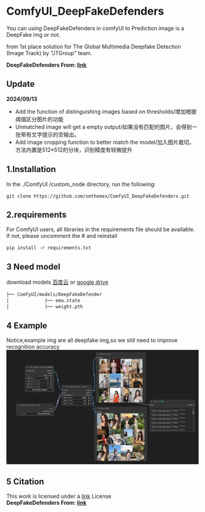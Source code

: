 # ComfyUI_DeepFakeDefenders
You can using DeepFakeDefenders in comfyUI to Prediction image is a DeepFake img or not.

from 1st place solution for The Global Multimedia Deepfake Detection (Image Track) by "JTGroup" team.

**DeepFakeDefenders From: [link](https://github.com/HighwayWu/DeepFakeDefenders)** 

Update
---
**2024/09/13**
* Add the function of distinguishing images based on thresholds/增加根据阈值区分图片的功能
* Unmatched image will get a empty output/如果没有匹配的图片，会得到一张带有文字提示的空输出。
* Add image cropping function to better match the model/加入图片裁切，方法内置是512*512的分块，识别精度有轻微提升

1.Installation
-----
  In the ./ComfyUI /custom_node directory, run the following:   
```
git clone https://github.com/smthemex/ComfyUI_DeepFakeDefenders.git
```  
2.requirements  
----
For ComfyUI users, all libraries in the requirements file should be available. If not, please uncomment the # and reinstall
```
pip install -r requirements.txt
```
3 Need  model 
----    

download models [百度云](https://pan.baidu.com/s/1hh6Rub60T7UXok5rqACffQ?pwd=gxu5) or  [google drive](https://drive.google.com/drive/folders/1OQkkBn-Wv9PTHaxhXs_JF1IdkIES64pm)
```
├── ComfyUI/models/DeepFakeDefender
|             ├── ema.state
|             ├── weight.pth
```
4 Example
----
Notice,example img are all deepfake img,so  we still need to improve recognition accuracy
![](https://github.com/smthemex/ComfyUI_DeepFakeDefenders/blob/main/example/example.png)

5 Citation
------
This work is licensed under a [link](https://creativecommons.org/licenses/by-nc/4.0/) License   
**DeepFakeDefenders From: [link](https://github.com/HighwayWu/DeepFakeDefenders)** 


